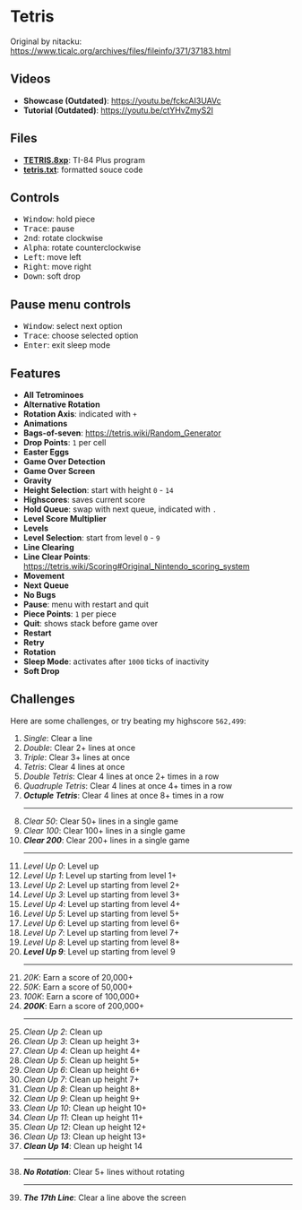 # Tetris

Original by nitacku: https://www.ticalc.org/archives/files/fileinfo/371/37183.html

## Videos

- **Showcase (Outdated)**: https://youtu.be/fckcAI3UAVc
- **Tutorial (Outdated)**: https://youtu.be/ctYHvZmyS2I

## Files

- [**TETRIS.8xp**](TETRIS.8xp): TI-84 Plus program
- [**tetris.txt**](tetris.txt): formatted souce code

## Controls

- <kbd>Window</kbd>: hold piece
- <kbd>Trace</kbd>: pause
- <kbd>2nd</kbd>: rotate clockwise
- <kbd>Alpha</kbd>: rotate counterclockwise
- <kbd>Left</kbd>: move left
- <kbd>Right</kbd>: move right
- <kbd>Down</kbd>: soft drop

## Pause menu controls

- <kbd>Window</kbd>: select next option
- <kbd>Trace</kbd>: choose selected option
- <kbd>Enter</kbd>: exit sleep mode

## Features

- **All Tetrominoes**
- **Alternative Rotation**
- **Rotation Axis**: indicated with `+`
- **Animations**
- **Bags-of-seven**: https://tetris.wiki/Random_Generator
- **Drop Points**: `1` per cell
- **Easter Eggs**
- **Game Over Detection**
- **Game Over Screen**
- **Gravity**
- **Height Selection**: start with height `0` - `14`
- **Highscores**: saves current score
- **Hold Queue**: swap with next queue, indicated with `.`
- **Level Score Multiplier**
- **Levels**
- **Level Selection**: start from level `0` - `9`
- **Line Clearing**
- **Line Clear Points**: https://tetris.wiki/Scoring#Original_Nintendo_scoring_system
- **Movement**
- **Next Queue**
- **No Bugs**
- **Pause**: menu with restart and quit
- **Piece Points**: `1` per piece
- **Quit**: shows stack before game over
- **Restart**
- **Retry**
- **Rotation**
- **Sleep Mode**: activates after `1000` ticks of inactivity
- **Soft Drop**

## Challenges

Here are some challenges, or try beating my highscore `562,499`:

1. *Single*: Clear a line
2. *Double*: Clear 2+ lines at once
3. *Triple*: Clear 3+ lines at once
4. *Tetris*: Clear 4 lines at once
5. *Double Tetris*: Clear 4 lines at once 2+ times in a row
6. *Quadruple Tetris*: Clear 4 lines at once 4+ times in a row
7. ***Octuple Tetris***: Clear 4 lines at once 8+ times in a row
    <hr>
8. *Clear 50*: Clear 50+ lines in a single game
9. *Clear 100*: Clear 100+ lines in a single game
10. ***Clear 200***: Clear 200+ lines in a single game
    <hr>
11. *Level Up 0*: Level up
12. *Level Up 1*: Level up starting from level 1+
13. *Level Up 2*: Level up starting from level 2+
14. *Level Up 3*: Level up starting from level 3+
15. *Level Up 4*: Level up starting from level 4+
16. *Level Up 5*: Level up starting from level 5+
17. *Level Up 6*: Level up starting from level 6+
18. *Level Up 7*: Level up starting from level 7+
19. *Level Up 8*: Level up starting from level 8+
20. ***Level Up 9***: Level up starting from level 9
    <hr>
21. *20K*: Earn a score of 20,000+
22. *50K*: Earn a score of 50,000+
23. *100K*: Earn a score of 100,000+
24. ***200K***: Earn a score of 200,000+
    <hr>
25. *Clean Up 2*: Clean up
26. *Clean Up 3*: Clean up height 3+
27. *Clean Up 4*: Clean up height 4+
28. *Clean Up 5*: Clean up height 5+
29. *Clean Up 6*: Clean up height 6+
30. *Clean Up 7*: Clean up height 7+
31. *Clean Up 8*: Clean up height 8+
32. *Clean Up 9*: Clean up height 9+
33. *Clean Up 10*: Clean up height 10+
34. *Clean Up 11*: Clean up height 11+
35. *Clean Up 12*: Clean up height 12+
36. *Clean Up 13*: Clean up height 13+
37. ***Clean Up 14***: Clean up height 14
    <hr>
38. ***No Rotation***: Clear 5+ lines without rotating
    <hr>
39. ***The 17th Line***: Clear a line above the screen
